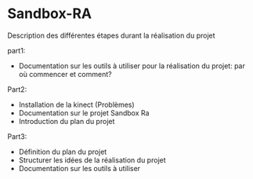 # Sandbox-RA
Description des différentes étapes durant la réalisation du projet


part1:
- Documentation sur les outils à utiliser pour la réalisation du projet: par où commencer et comment?


Part2:
- Installation de la kinect (Problèmes)
- Documentation sur le projet Sandbox Ra 
- Introduction du plan du projet 


Part3:
- Définition du plan du projet
- Structurer les idées de la réalisation du projet 
- Documentation sur les outils à utiliser 
